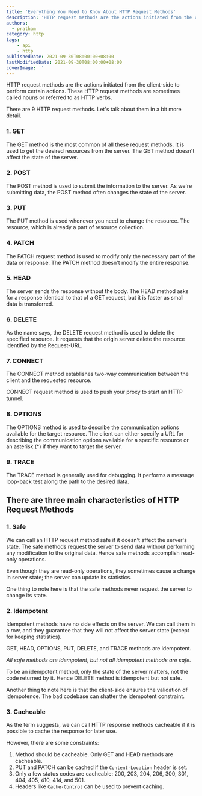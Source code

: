 ```yaml
---
title: 'Everything You Need to Know About HTTP Request Methods'
description: 'HTTP request methods are the actions initiated from the client-side to perform certain actions.'
authors:
  - pratham
category: http
tags:
    - api
    - http
publishedDate: 2021-09-30T08:00:00+08:00
lastModifiedDate: 2021-09-30T08:00:00+08:00
coverImage: ''
---
```


<Lead>
	HTTP request methods are the actions initiated from the client-side to
	perform certain actions. These HTTP request methods are sometimes called
	nouns or referred to as HTTP verbs.
</Lead>

There are 9 HTTP request methods. Let's talk about them in a bit more detail.

### 1. GET

The GET method is the most common of all these request methods. It is used to get the desired resources from the server.
The GET method doesn't affect the state of the server.

### 2. POST

The POST method is used to submit the information to the server. As we're submitting data, the POST method often changes the state of the server.

### 3. PUT

The PUT method is used whenever you need to change the resource. The resource, which is already a part of resource collection.

### 4. PATCH

The PATCH request method is used to modify only the necessary part of the data or response. The PATCH method doesn't modify the entire response.

### 5. HEAD

The server sends the response without the body. The HEAD method asks for a response identical to that of a GET request, but it is faster as small data is transferred.

### 6. DELETE

As the name says, the DELETE request method is used to delete the specified resource. It requests that the origin server delete the resource identified by the Request-URL.

### 7. CONNECT

The CONNECT method establishes two-way communication between the client and the requested resource.

CONNECT request method is used to push your proxy to start an HTTP tunnel.

### 8. OPTIONS

The OPTIONS method is used to describe the communication options available for the target resource. The client can either specify a URL for describing the communication options available for a specific resource or an asterisk (\*) if they want to target the server.

### 9. TRACE

The TRACE method is generally used for debugging. It performs a message loop-back test along the path to the desired data.

## There are three main characteristics of HTTP Request Methods

### 1. Safe

We can call an HTTP request method safe if it doesn't affect the server's state.
The safe methods request the server to send data without performing any modification to the original data. Hence safe methods accomplish read-only operations.

Even though they are read-only operations, they sometimes cause a change in server state; the server can update its statistics.

One thing to note here is that the safe methods never request the server to change its state.

### 2. Idempotent

Idempotent methods have no side effects on the server. We can call them in a row, and they guarantee that they will not affect the server state (except for keeping statistics).

GET, HEAD, OPTIONS, PUT, DELETE, and TRACE methods are idempotent.

_All safe methods are idempotent, but not all idempotent methods are safe._

To be an idempotent method, only the state of the server matters, not the code returned by it. Hence DELETE method is idempotent but not safe.

Another thing to note here is that the client-side ensures the validation of idempotence. The bad codebase can shatter the idempotent constraint.

### 3. Cacheable

As the term suggests, we can call HTTP response methods cacheable if it is possible to cache the response for later use.

However, there are some constraints:

1. Method should be cacheable. Only GET and HEAD methods are cacheable.
2. PUT and PATCH can be cached if the `Content-Location` header is set.
3. Only a few status codes are cacheable: 200, 203, 204, 206, 300, 301, 404, 405, 410, 414, and 501.
4. Headers like `Cache-Control` can be used to prevent caching.
